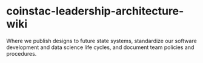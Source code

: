 # coinstac-leadership-architecture-wiki
Where we publish designs to future state systems, standardize our software development and data science life cycles, and document team policies and procedures. 
